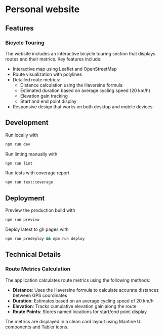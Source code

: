 # Personal website

## Features

### Bicycle Touring

The website includes an interactive bicycle touring section that displays routes and their metrics. Key features include:

- Interactive map using Leaflet and OpenStreetMap
- Route visualization with polylines
- Detailed route metrics:
  - Distance calculation using the Haversine formula
  - Estimated duration based on average cycling speed (20 km/h)
  - Elevation gain tracking
  - Start and end point display
- Responsive design that works on both desktop and mobile devices

## Development

Run locally with

```bash
npm run dev
```

Run linting manually with

```bash
npm run lint
```

Run tests with coverage report

```bash
npm run test:coverage
```

## Deployment

Preview the production build with

```bash
npm run preview
```

Deploy latest to gh pages with

```bash
npm run predeploy && npm run deploy
```

## Technical Details

### Route Metrics Calculation

The application calculates route metrics using the following methods:

- **Distance**: Uses the Haversine formula to calculate accurate distances between GPS coordinates
- **Duration**: Estimates based on an average cycling speed of 20 km/h
- **Elevation**: Tracks cumulative elevation gain along the route
- **Route Points**: Stores named locations for start/end point display

The metrics are displayed in a clean card layout using Mantine UI components and Tabler icons.

